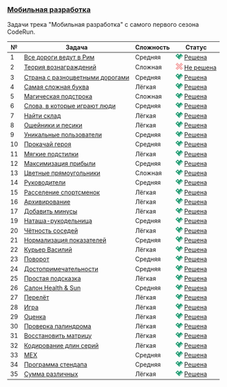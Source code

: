 ### [Мобильная разработка](https://coderun.yandex.ru/selections/mobile-dev)  
Задачи трека "Мобильная разработка" с самого первого сезона CodeRun.

| №  | Задача                                                                                                                    | Сложность | Статус                                                                                                    |
|----|---------------------------------------------------------------------------------------------------------------------------|-----------|-----------------------------------------------------------------------------------------------------------|
| 1  | [Все дороги ведут в Рим](https://coderun.yandex.ru/selections/mobile-dev/problems/all-paths-lead-to-rome)                 | Средняя   | <img src="../assets/ic_success.svg" width="16"/> [Решена](../mobile-dev/all-paths-lead-to-rome.kt)        |
| 2  | [Теория вознаграждений](https://coderun.yandex.ru/selections/mobile-dev/problems/award)                                   | Сложная   | <img src="../assets/ic_failure.svg" width="16"/> [Не решена](../mobile-dev/award.kt)                      |
| 3  | [Страна с разноцветными дорогами](https://coderun.yandex.ru/selections/mobile-dev/problems/country-with-3-types-of-roads) | Средняя   | <img src="../assets/ic_success.svg" width="16"/> [Решена](../mobile-dev/country-with-3-types-of-roads.kt) |
| 4  | [Самая сложная буква](https://coderun.yandex.ru/selections/mobile-dev/problems/hardest-letter)                            | Лёгкая    | <img src="../assets/ic_success.svg" width="16"/> [Решена](../mobile-dev/hardest-letter.kt)                |
| 5  | [Магическая подстрока](https://coderun.yandex.ru/selections/mobile-dev/problems/magic-substring)                          | Сложная   | <img src="../assets/ic_success.svg" width="16"/> [Решена](../mobile-dev/magic-substring.kt)               |
| 6  | [Слова, в которые играют люди](https://coderun.yandex.ru/selections/mobile-dev/problems/perfect-word)                     | Средняя   | <img src="../assets/ic_success.svg" width="16"/> [Решена](../mobile-dev/perfect-word.kt)                  |
| 7  | [Найти склад](https://coderun.yandex.ru/selections/mobile-dev/problems/resource-downloading)                              | Лёгкая    | <img src="../assets/ic_success.svg" width="16"/> [Решена](../mobile-dev/resource-downloading.kt)          |
| 8  | [Ошейники и песики](https://coderun.yandex.ru/selections/mobile-dev/problems/stick-people)                                | Лёгкая    | <img src="../assets/ic_success.svg" width="16"/> [Решена](../mobile-dev/stick-people.kt)                  |
| 9  | [Уникальные пользователи](https://coderun.yandex.ru/selections/mobile-dev/problems/unique-users)                          | Средняя   | <img src="../assets/ic_success.svg" width="16"/> [Решена](../mobile-dev/unique-users.kt)                  |
| 10 | [Прокачай героя](https://coderun.yandex.ru/selections/mobile-dev/problems/upgrade-your-hero)                              | Средняя   | <img src="../assets/ic_success.svg" width="16"/> [Решена](../mobile-dev/upgrade-your-hero.kt)             |
| 11 | [Мягкие подстилки](https://coderun.yandex.ru/selections/mobile-dev/problems/woods)                                        | Лёгкая    | <img src="../assets/ic_success.svg" width="16"/> [Решена](../mobile-dev/woods.kt)                         |
| 12 | [Максимизация прибыли](https://coderun.yandex.ru/selections/mobile-dev/problems/billboards)                               | Средняя   | <img src="../assets/ic_success.svg" width="16"/> [Решена](../mobile-dev/billboards.kt)                    |
| 13 | [Цветные прямоугольники](https://coderun.yandex.ru/selections/mobile-dev/problems/colored-rectangles)                     | Сложная   | <img src="../assets/ic_success.svg" width="16"/> [Решена](../mobile-dev/colored-rectangles.kt)            |
| 14 | [Руководители](https://coderun.yandex.ru/selections/mobile-dev/problems/distance-to-root-mob)                             | Средняя   | <img src="../assets/ic_success.svg" width="16"/> [Решена](../mobile-dev/distance-to-root-mob.kt)          |
| 15 | [Расселение спортсменок](https://coderun.yandex.ru/selections/mobile-dev/problems/fan-ridesharing)                        | Лёгкая    | <img src="../assets/ic_success.svg" width="16"/> [Решена](../mobile-dev/fan-ridesharing.kt)               |
| 16 | [Архивирование](https://coderun.yandex.ru/selections/mobile-dev/problems/lzw-mob)                                         | Лёгкая    | <img src="../assets/ic_success.svg" width="16"/> [Решена](../mobile-dev/lzw-mob.kt)                       |
| 17 | [Добавить минусы](https://coderun.yandex.ru/selections/mobile-dev/problems/max-num-split)                                 | Лёгкая    | <img src="../assets/ic_success.svg" width="16"/> [Решена](../mobile-dev/max-num-split.kt)                 |
| 19 | [Наташа-рукодельница](https://coderun.yandex.ru/selections/mobile-dev/problems/needlewoman)                               | Средняя   | <img src="../assets/ic_success.svg" width="16"/> [Решена](../mobile-dev/needlewoman.kt)                   |
| 20 | [Чётность соседей](https://coderun.yandex.ru/selections/mobile-dev/problems/neighbor-parity)                              | Лёгкая    | <img src="../assets/ic_success.svg" width="16"/> [Решена](../mobile-dev/neighbor-parity.kt)               |
| 21 | [Нормализация показателей](https://coderun.yandex.ru/selections/mobile-dev/problems/normalization-of-indicators)          | Средняя   | <img src="../assets/ic_success.svg" width="16"/> [Решена](../mobile-dev/normalization-of-indicators.kt)   |
| 22 | [Курьер Василий](https://coderun.yandex.ru/selections/mobile-dev/problems/posting-of-letters)                             | Лёгкая    | <img src="../assets/ic_success.svg" width="16"/> [Решена](../mobile-dev/posting-of-letters.kt)            |
| 23 | [Поворот](https://coderun.yandex.ru/selections/mobile-dev/problems/rle-rotate)                                            | Средняя   | <img src="../assets/ic_success.svg" width="16"/> [Решена](../mobile-dev/rle-rotate.kt)                    |
| 24 | [Достопримечательности](https://coderun.yandex.ru/selections/mobile-dev/problems/sequences)                               | Средняя   | <img src="../assets/ic_success.svg" width="16"/> [Решена](../mobile-dev/sequences.kt)                     |
| 25 | [Простая подсказка](https://coderun.yandex.ru/selections/mobile-dev/problems/simple-suggest)                              | Лёгкая    | <img src="../assets/ic_success.svg" width="16"/> [Решена](../mobile-dev/simple-suggest.kt)                |
| 26 | [Салон Health & Sun](https://coderun.yandex.ru/selections/mobile-dev/problems/sunbath)                                    | Средняя   | <img src="../assets/ic_success.svg" width="16"/> [Решена](../mobile-dev/sunbath.kt)                       |
| 27 | [Перелёт](https://coderun.yandex.ru/selections/mobile-dev/problems/flight)                                                | Лёгкая    | <img src="../assets/ic_success.svg" width="16"/> [Решена](../mobile-dev/flight.kt)                        |
| 28 | [Игра](https://coderun.yandex.ru/selections/mobile-dev/problems/game)                                                     | Лёгкая    | <img src="../assets/ic_success.svg" width="16"/> [Решена](../mobile-dev/game.kt)                          |
| 29 | [Оценка](https://coderun.yandex.ru/selections/mobile-dev/problems/mark)                                                   | Лёгкая    | <img src="../assets/ic_success.svg" width="16"/> [Решена](../mobile-dev/mark.kt)                          |
| 30 | [Проверка палиндрома](https://coderun.yandex.ru/selections/mobile-dev/problems/palindroming-check)                        | Лёгкая    | <img src="../assets/ic_success.svg" width="16"/> [Решена](../mobile-dev/palindroming-check.kt)            |
| 31 | [Восстановить матрицу](https://coderun.yandex.ru/selections/mobile-dev/problems/restore-the-matrix)                       | Лёгкая    | <img src="../assets/ic_success.svg" width="16"/> [Решена](../mobile-dev/restore-the-matrix.kt)            |
| 32 | [Кодирование длин серий](https://coderun.yandex.ru/selections/mobile-dev/problems/rle-test)                               | Лёгкая    | <img src="../assets/ic_success.svg" width="16"/> [Решена](../mobile-dev/rle-test.kt)                      |
| 33 | [MEX](https://coderun.yandex.ru/selections/mobile-dev/problems/segments-with-min-mex)                                     | Средняя   | <img src="../assets/ic_success.svg" width="16"/> [Решена](../mobile-dev/segments-with-min-mex.kt)         |
| 34 | [Программа стендапа](https://coderun.yandex.ru/selections/mobile-dev/problems/standup-order)                              | Средняя   | <img src="../assets/ic_success.svg" width="16"/> [Решена](../mobile-dev/standup-order.kt)                 |
| 35 | [Сумма различных](https://coderun.yandex.ru/selections/mobile-dev/problems/summ-of-the-various)                           | Лёгкая    | <img src="../assets/ic_success.svg" width="16"/> [Решена](../mobile-dev/summ-of-the-various.kt)           |